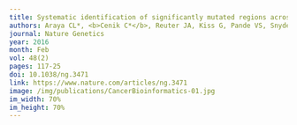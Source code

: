 ```yaml
---
title: Systematic identification of significantly mutated regions across cancer types highlights a rich landscape of functional molecular alterations
authors: Araya CL*, <b>Cenik C*</b>, Reuter JA, Kiss G, Pande VS, Snyder MP, Greenleaf WG
journal: Nature Genetics
year: 2016
month: Feb
vol: 48(2)
pages: 117-25
doi: 10.1038/ng.3471
link: https://www.nature.com/articles/ng.3471
image: /img/publications/CancerBioinformatics-01.jpg
im_width: 70%
im_height: 70%
---
```

